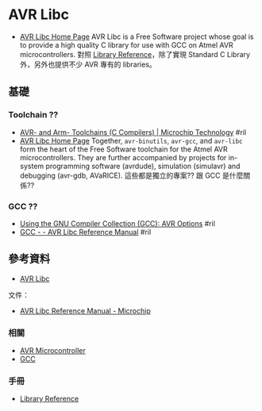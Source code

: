 # AVR Libc

  - [AVR Libc Home Page](https://www.nongnu.org/avr-libc/) AVR Libc is a Free Software project whose goal is to provide a high quality C library for use with GCC on Atmel AVR microcontrollers. 對照 [Library Reference](https://www.nongnu.org/avr-libc/user-manual/modules.html)，除了實現 Standard C Library 外，另外也提供不少 AVR 專有的 libraries。

## 基礎

### Toolchain ??

  - [AVR\- and Arm\- Toolchains \(C Compilers\) \| Microchip Technology](https://www.microchip.com/mplab/avr-support/avr-and-arm-toolchains-c-compilers) #ril
  - [AVR Libc Home Page](https://www.nongnu.org/avr-libc/) Together, `avr-binutils`, `avr-gcc`, and `avr-libc` form the heart of the Free Software toolchain for the Atmel AVR microcontrollers. They are further accompanied by projects for in-system programming software (avrdude), simulation (simulavr) and debugging (avr-gdb, AVaRICE). 這些都是獨立的專案?? 跟 GCC 是什麼關係??

### GCC ??

  - [Using the GNU Compiler Collection \(GCC\): AVR Options](https://gcc.gnu.org/onlinedocs/gcc/AVR-Options.html) #ril
  - [GCC \- \- AVR Libc Reference Manual](https://www.microchip.com/webdoc/AVRLibcReferenceManual/overview_1overview_gcc.html) #ril

## 參考資料

  - [AVR Libc](https://www.nongnu.org/avr-libc/)

文件：

  - [AVR Libc Reference Manual - Microchip](https://www.microchip.com/webdoc/AVRLibcReferenceManual/index.html)

### 相關

  - [AVR Microcontroller](avr.md)
  - [GCC](gcc.md)

### 手冊

  - [Library Reference](https://www.nongnu.org/avr-libc/user-manual/modules.html)
